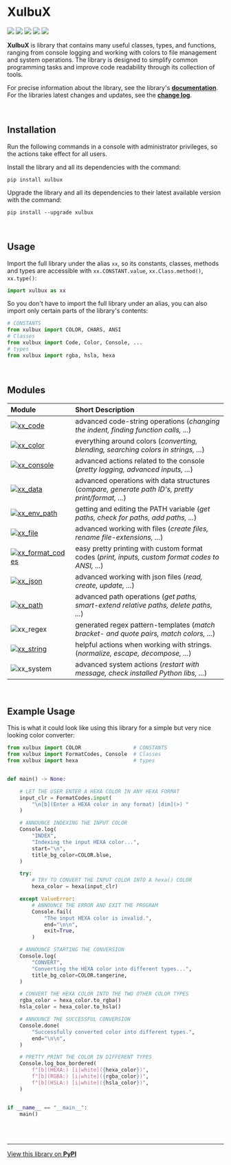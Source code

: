 # **XulbuX**

![](https://img.shields.io/pypi/v/xulbux?labelColor=404560&color=7075FF) ![](https://img.shields.io/pypi/dm/xulbux?labelColor=405555&color=70FFEE) ![](https://img.shields.io/github/license/XulbuX/PythonLibraryXulbuX?labelColor=405555&color=70FFEE) ![](https://img.shields.io/github/last-commit/XulbuX/PythonLibraryXulbuX?labelColor=554045&color=FF6065) ![](https://img.shields.io/github/issues/XulbuX/PythonLibraryXulbuX?labelColor=554045&color=FF6065)

**XulbuX** is library that contains many useful classes, types, and functions,
ranging from console logging and working with colors to file management and system operations.
The library is designed to simplify common programming tasks and improve code readability through its collection of tools.

For precise information about the library, see the library's [**documentation**](https://github.com/XulbuX/PythonLibraryXulbuX/wiki).<br>
For the libraries latest changes and updates, see the [**change log**](https://github.com/XulbuX/PythonLibraryXulbuX/blob/main/CHANGELOG.md).

<br>

## Installation

Run the following commands in a console with administrator privileges, so the actions take effect for all users.

Install the library and all its dependencies with the command:
```console
pip install xulbux
```

Upgrade the library and all its dependencies to their latest available version with the command:
```console
pip install --upgrade xulbux
```

<br>

## Usage

Import the full library under the alias `xx`, so its constants, classes, methods and types are accessible with `xx.CONSTANT.value`, `xx.Class.method()`, `xx.type()`:
```python
import xulbux as xx
```
So you don't have to import the full library under an alias, you can also import only certain parts of the library's contents:
```python
# CONSTANTS
from xulbux import COLOR, CHARS, ANSI
# Classes
from xulbux import Code, Color, Console, ...
# types
from xulbux import rgba, hsla, hexa
```

<br>

## Modules

| Module                                                                                                                                                     | Short Description                                                                                  |
| :--------------------------------------------------------------------------------------------------------------------------------------------------------- | :------------------------------------------------------------------------------------------------- |
| [![xx_code](https://img.shields.io/badge/xx__code-6065FF?style=flat)](https://github.com/XulbuX/PythonLibraryXulbuX/wiki/xx_code)                          | advanced code-string operations (*changing the indent, finding function calls, ...*)               |
| [![xx_color](https://img.shields.io/badge/xx__color-6065FF?style=flat)](https://github.com/XulbuX/PythonLibraryXulbuX/wiki/xx_color)                       | everything around colors (*converting, blending, searching colors in strings, ...*)                |
| [![xx_console](https://img.shields.io/badge/xx__console-6065FF?style=flat)](https://github.com/XulbuX/PythonLibraryXulbuX/wiki/xx_console)                 | advanced actions related to the console (*pretty logging, advanced inputs, ...*)                   |
| [![xx_data](https://img.shields.io/badge/xx__data-6065FF?style=flat)](https://github.com/XulbuX/PythonLibraryXulbuX/wiki/xx_data)                          | advanced operations with data structures (*compare, generate path ID's, pretty print/format, ...*) |
| [![xx_env_path](https://img.shields.io/badge/xx__env__path-6065FF?style=flat)](https://github.com/XulbuX/PythonLibraryXulbuX/wiki/xx_env_path)             | getting and editing the PATH variable (*get paths, check for paths, add paths, ...*)               |
| [![xx_file](https://img.shields.io/badge/xx__file-6065FF?style=flat)](https://github.com/XulbuX/PythonLibraryXulbuX/wiki/xx_file)                          | advanced working with files (*create files, rename file-extensions, ...*)                          |
| [![xx_format_codes](https://img.shields.io/badge/xx__format__codes-6065FF?style=flat)](https://github.com/XulbuX/PythonLibraryXulbuX/wiki/xx_format_codes) | easy pretty printing with custom format codes (*print, inputs, custom format codes to ANSI, ...*)  |
| [![xx_json](https://img.shields.io/badge/xx__json-6065FF?style=flat)](https://github.com/XulbuX/PythonLibraryXulbuX/wiki/xx_json)                          | advanced working with json files (*read, create, update, ...*)                                     |
| [![xx_path](https://img.shields.io/badge/xx__path-6065FF?style=flat)](https://github.com/XulbuX/PythonLibraryXulbuX/wiki/xx_path)                          | advanced path operations (*get paths, smart-extend relative paths, delete paths, ...*)             |
| ![xx_regex](https://img.shields.io/badge/xx__regex-6065FF?style=flat)                                                                                      | generated regex pattern-templates (*match bracket- and quote pairs, match colors, ...*)            |
| [![xx_string](https://img.shields.io/badge/xx__string-6065FF?style=flat)](https://github.com/XulbuX/PythonLibraryXulbuX/wiki/xx_string)                    | helpful actions when working with strings. (*normalize, escape, decompose, ...*)                   |
| ![xx_system](https://img.shields.io/badge/xx__system-6065FF?style=flat)                                                                                    | advanced system actions (*restart with message, check installed Python libs, ...*)                 |

<br>

## Example Usage

This is what it could look like using this library for a simple but very nice looking color converter:
```python
from xulbux import COLOR                 # CONSTANTS
from xulbux import FormatCodes, Console  # Classes
from xulbux import hexa                  # types


def main() -> None:

    # LET THE USER ENTER A HEXA COLOR IN ANY HEXA FORMAT
    input_clr = FormatCodes.input(
        "\n[b](Enter a HEXA color in any format) [dim](>) "
    )

    # ANNOUNCE INDEXING THE INPUT COLOR
    Console.log(
        "INDEX",
        "Indexing the input HEXA color...",
        start="\n",
        title_bg_color=COLOR.blue,
    )

    try:
        # TRY TO CONVERT THE INPUT COLOR INTO A hexa() COLOR
        hexa_color = hexa(input_clr)

    except ValueError:
        # ANNOUNCE THE ERROR AND EXIT THE PROGRAM
        Console.fail(
            "The input HEXA color is invalid.",
            end="\n\n",
            exit=True,
        )

    # ANNOUNCE STARTING THE CONVERSION
    Console.log(
        "CONVERT",
        "Converting the HEXA color into different types...",
        title_bg_color=COLOR.tangerine,
    )

    # CONVERT THE HEXA COLOR INTO THE TWO OTHER COLOR TYPES
    rgba_color = hexa_color.to_rgba()
    hsla_color = hexa_color.to_hsla()

    # ANNOUNCE THE SUCCESSFUL CONVERSION
    Console.done(
        "Successfully converted color into different types.",
        end="\n\n",
    )

    # PRETTY PRINT THE COLOR IN DIFFERENT TYPES
    Console.log_box_bordered(
        f"[b](HEXA:) [i|white]({hexa_color})",
        f"[b](RGBA:) [i|white]({rgba_color})",
        f"[b](HSLA:) [i|white]({hsla_color})",
    )


if __name__ == "__main__":
    main()
```

<br>
<br>

--------------------------------------------------------------
[View this library on **PyPI**](https://pypi.org/project/XulbuX/)
